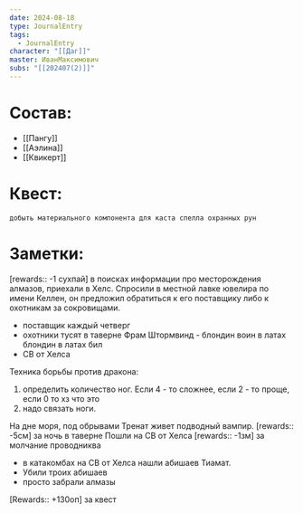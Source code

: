 ```yaml
---
date: 2024-08-18
type: JournalEntry
tags:
  - JournalEntry
character: "[[Даг]]"
master: ИванМаксимович
subs: "[[202407(2)]]"
---
```

# Состав:
- [[Пангу]]
- [[Аэлина]]
- [[Квикерт]]

# Квест:
```
добыть материального компонента для каста спелла охранных рун
```
# Заметки:
[rewards:: -1 сухпай]
в поисках информации про месторождения алмазов, приехали в Хелс. Спросили в местной лавке ювелира по имени Келлен, он предложил обратиться к его поставщику либо к охотникам за сокровищами.
- поставщик каждый четверг
- охотники тусят в таверне
Фрам Штормвинд - блондин воин в латах
блондин в латах бил 
- СВ от Хелса

Техника борьбы против дракона:
1. определить количество ног. Если 4 - то сложнее, если 2 - то проще, если 0 то хз что это
2. надо связать ноги. 

На дне моря, под обрывами Тренат живет подводный вампир.
[rewards:: -5см] за ночь в таверне
Пошли на СВ от Хелса
[rewards:: -1зм] за молчание проводниква
- в катакомбах на СВ от Хелса нашли абишаев Тиамат.
- Убили троих абишаев
- просто забрали алмазы

[Rewards:: +130оп] за квест
